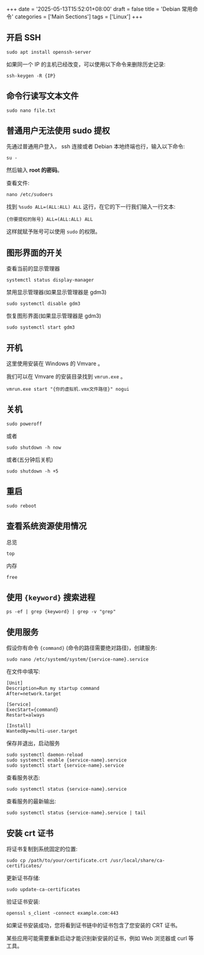 +++
date = '2025-05-13T15:52:01+08:00'
draft = false
title = 'Debian 常用命令'
categories = ['Main Sections']
tags = ['Linux']
+++

## 开启 SSH
```shell
sudo apt install openssh-server
```

如果同一个 IP 的主机已经改变，可以使用以下命令来删除历史记录:

```
ssh-keygen -R {IP}
```

## 命令行读写文本文件
```shell
sudo nano file.txt
```

## 普通用户无法使用 sudo 提权
先通过普通用户登入， ssh 连接或者 Debian 本地终端也行，输入以下命令:

```shell
su -
```

然后输入 **root 的密码**。

查看文件:

```shell
nano /etc/sudoers
```

找到 `%sudo ALL=(ALL:ALL) ALL` 这行，在它的下一行我们输入一行文本:

```shell
{你要提权的账号} ALL=(ALL:ALL) ALL
```

这样就赋予账号可以使用 `sudo` 的权限。

## 图形界面的开关
查看当前的显示管理器

```shell
systemctl status display-manager
```

禁用显示管理器(如果显示管理器是 gdm3)

```shell
sudo systemctl disable gdm3
```

恢复图形界面(如果显示管理器是 gdm3)

```shell
sudo systemctl start gdm3
```

## 开机
这里使用安装在 Windows 的 Vmvare 。

我们可以在 Vmvare 的安装目录找到 `vmrun.exe` 。

```shell
vmrun.exe start "{你的虚拟机.vmx文件路径}" nogui
```

## 关机
```shell
sudo poweroff
```

或者

```shell
sudo shutdown -h now
```

或者(五分钟后关机)

```shell
sudo shutdown -h +5
```

## 重启
```shell
sudo reboot
```

## 查看系统资源使用情况
总览

```shell
top
```

内存

```shell
free
```

## 使用 `{keyword}` 搜索进程
```shell
ps -ef | grep {keyword} | grep -v "grep"
```

## 使用服务
假设你有命令 `{command}` (命令的路径需要绝对路径)，创建服务:

```shell
sudo nano /etc/systemd/system/{service-name}.service
```

在文件中填写:

``` {name = ".service"}
[Unit]
Description=Run my startup command
After=network.target

[Service]
ExecStart={command}
Restart=always

[Install]
WantedBy=multi-user.target
```

保存并退出，启动服务

```shell
sudo systemctl daemon-reload
sudo systemctl enable {service-name}.service
sudo systemctl start {service-name}.service
```

查看服务状态:

```shell
sudo systemctl status {service-name}.service
```

查看服务的最新输出:

```shell
sudo systemctl status {service-name}.service | tail
```

## 安装 crt 证书
将证书复制到系统固定的位置:

```shell
sudo cp /path/to/your/certificate.crt /usr/local/share/ca-certificates/
```

更新证书存储:

```shell
sudo update-ca-certificates
```

验证证书安装:

```shell
openssl s_client -connect example.com:443
```

如果证书安装成功，您将看到证书链中的证书包含了您安装的 CRT 证书。

某些应用可能需要重新启动才能识别新安装的证书，例如 Web 浏览器或 curl 等工具。
